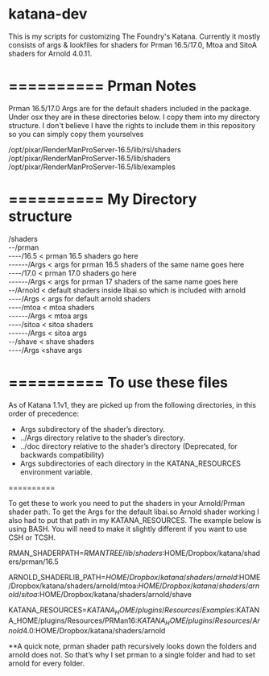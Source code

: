 katana-dev
==========

This is my scripts for customizing The Foundry's Katana.  Currently it mostly consists of args & lookfiles for shaders for Prman 16.5/17.0, Mtoa and SitoA shaders for Arnold 4.0.11.

==========
Prman Notes
==========

Prman 16.5/17.0 Args are for the default shaders included in the package.  Under osx they are in these directories below.  I copy them into my directory structure.  I don't believe I have the rights to include them in this repository so you can simply copy them yourselves

/opt/pixar/RenderManProServer-16.5/lib/rsl/shaders
/opt/pixar/RenderManProServer-16.5/lib/shaders
/opt/pixar/RenderManProServer-16.5/lib/examples

==========
My Directory structure
==========

/shaders  
--/prman  
----/16.5 < prman 16.5 shaders go here  
------/Args < args for prman 16.5 shaders of the same name goes here  
----/17.0 < prman 17.0 shaders go here  
------/Args < args for prman 17 shaders of the same name goes here  
--/Arnold < default shaders inside libai.so which is included with arnold  
----/Args < args for default arnold shaders  
----/mtoa < mtoa shaders  
------/Args < mtoa args  
----/sitoa < sitoa shaders  
------/Args < sitoa args  
--/shave < shave shaders  
----/Args  <shave args  
  
==========
To use these files 
==========
As of Katana 1.1v1, they are picked up from the following directories, in this order of precedence:

- Args subdirectory of the shader’s directory.
- ../Args directory relative to the shader’s directory.
-  ../doc directory relative to the shader’s directory (Deprecated, for backwards compatibility)
- Args subdirectories of each directory in the KATANA_RESOURCES environment variable.

==========

To get these to work you need to put the shaders in your Arnold/Prman shader path.  To get the Args for the default libai.so Arnold shader working I also had to put that path in my KATANA_RESOURCES.  The example below is using BASH.  You will need to make it slightly different if you want to use CSH or TCSH.

RMAN_SHADERPATH=$RMANTREE/lib/shaders:$HOME/Dropbox/katana/shaders/prman/16.5

ARNOLD_SHADERLIB_PATH=$HOME/Dropbox/katana/shaders/arnold:$HOME/Dropbox/katana/shaders/arnold/mtoa:$HOME/Dropbox/katana/shaders/arnold/sitoa:$HOME/Dropbox/katana/shaders/arnold/shave

KATANA_RESOURCES=$KATANA_HOME/plugins/Resources/Examples:$KATANA_HOME/plugins/Resources/PRMan16:$KATANA_HOME/plugins/Resources/Arnold4.0:$HOME/Dropbox/katana/shaders/arnold

**A quick note, prman shader path recursively looks down the folders and arnold does not.  So that’s why I set prman to a single folder and had to set arnold for every folder.
